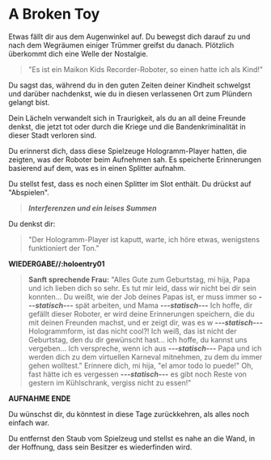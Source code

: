 # A Broken Toy

Etwas fällt dir aus dem Augenwinkel auf. Du bewegst dich darauf zu und nach dem Wegräumen einiger Trümmer greifst du danach. Plötzlich überkommt dich eine Welle der Nostalgie.

> "Es ist ein Maikon Kids Recorder-Roboter, so einen hatte ich als Kind!"

Du sagst das, während du in den guten Zeiten deiner Kindheit schwelgst und darüber nachdenkst, wie du in diesen verlassenen Ort zum Plündern gelangt bist.

Dein Lächeln verwandelt sich in Traurigkeit, als du an all deine Freunde denkst, die jetzt tot oder durch die Kriege und die Bandenkriminalität in dieser Stadt verloren sind.

Du erinnerst dich, dass diese Spielzeuge Hologramm-Player hatten, die zeigten, was der Roboter beim Aufnehmen sah. Es speicherte Erinnerungen basierend auf dem, was es in einen Splitter aufnahm.

Du stellst fest, dass es noch einen Splitter im Slot enthält. Du drückst auf "Abspielen".

> ***Interferenzen und ein leises Summen***

Du denkst dir:

> "Der Hologramm-Player ist kaputt, warte, ich höre etwas, wenigstens funktioniert der Ton."

**WIEDERGABE//:holoentry01**

> **Sanft sprechende Frau:** "Alles Gute zum Geburtstag, mi hija, Papa und ich lieben dich so sehr. Es tut mir leid, dass wir nicht bei dir sein konnten... Du weißt, wie der Job deines Papas ist, er muss immer so ***---statisch---*** spät arbeiten, und Mama ***---statisch---*** Ich hoffe, dir gefällt dieser Roboter, er wird deine Erinnerungen speichern, die du mit deinen Freunden machst, und er zeigt dir, was es w ***---statisch---*** Hologrammform, ist das nicht cool?! 
> Ich weiß, das ist nicht der Geburtstag, den du dir gewünscht hast... ich hoffe, du kannst uns vergeben... Ich verspreche, wenn ich aus ***---statisch---*** Papa und ich werden dich zu dem virtuellen Karneval mitnehmen, zu dem du immer gehen wolltest."
> Erinnere dich, mi hija, "el amor todo lo puede!"
> Oh, fast hätte ich es vergessen ***---statisch---*** es gibt noch Reste von gestern im Kühlschrank, vergiss nicht zu essen!"

**AUFNAHME ENDE**

Du wünschst dir, du könntest in diese Tage zurückkehren, als alles noch einfach war.

Du entfernst den Staub vom Spielzeug und stellst es nahe an die Wand, in der Hoffnung, dass sein Besitzer es wiederfinden wird.
